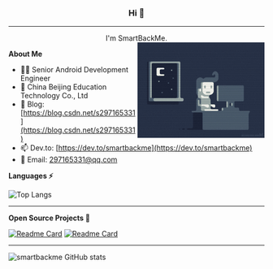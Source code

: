 ###  <center>Hi 👋 </center>
---
<center>I'm SmartBackMe.</center>

<img align="right" alt="GIF" width="250px" src="/assets/codeing.gif" />

**About Me**

- 👨‍💻 Senior Android Development Engineer
- 💼 China Beijing Education Technology Co., Ltd
- 📝 Blog: [https://blog.csdn.net/s297165331](https://blog.csdn.net/s297165331)
- 📫 Dev.to: [https://dev.to/smartbackme](https://dev.to/smartbackme)
- 💬 Email: 297165331@qq.com

**Languages ⚡**

![Top Langs](https://github-readme-stats.vercel.app/api/top-langs/?username=smartbackme&bg_color=30,e96443,904e95&title_color=fff&text_color=fff)

--- 

**Open Source Projects 🔭**

[![Readme Card](https://github-readme-stats.vercel.app/api/pin/?username=smartbackme&repo=AutoPage&bg_color=30,e96443,904e95&title_color=fff&text_color=fff)](https://github.com/smartbackme/AutoPage)
[![Readme Card](https://github-readme-stats.vercel.app/api/pin/?username=smartbackme&repo=SimpleInterceptor&bg_color=30,e96443,904e95&title_color=fff&text_color=fff)](https://github.com/smartbackme/SimpleInterceptor)

---


![smartbackme GitHub stats](https://github-readme-stats.vercel.app/api?username=smartbackme&show_icons=true&theme=radical&bg_color=30,e96443,904e95&title_color=fff&text_color=fff&include_all_commits=true)



<!--
**smartbackme/smartbackme** is a ✨ _special_ ✨ repository because its `README.md` (this file) appears on your GitHub profile.

Here are some ideas to get you started:

- 🔭 I’m currently working on ...
- 🌱 I’m currently learning ...
- 👯 I’m looking to collaborate on ...
- 🤔 I’m looking for help with ...
- 💬 Ask me about ...
- 📫 How to reach me: ...
- 😄 Pronouns: ...
- ⚡ Fun fact: ...
-->

